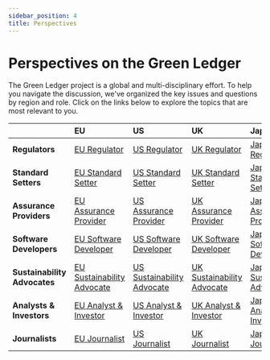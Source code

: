 ```yaml
---
sidebar_position: 4
title: Perspectives
---
```


# Perspectives on the Green Ledger

The Green Ledger project is a global and multi-disciplinary effort. To help you navigate the discussion, we've organized the key issues and questions by region and role. Click on the links below to explore the topics that are most relevant to you.

| | **EU** | **US** | **UK** | **Japan** | **Global/International** |
| :--- | :--- | :--- | :--- | :--- | :--- |
| **Regulators** | [EU Regulator](/docs/perspectives/eu-regulator) | [US Regulator](/docs/perspectives/us-regulator) | [UK Regulator](/docs/perspectives/uk-regulator) | [Japan Regulator](/docs/perspectives/japan-regulator) | [Global Regulator](/docs/perspectives/global-regulator) |
| **Standard Setters** | [EU Standard Setter](/docs/perspectives/eu-standard-setter) | [US Standard Setter](/docs/perspectives/us-standard-setter) | [UK Standard Setter](/docs/perspectives/uk-standard-setter) | [Japan Standard Setter](/docs/perspectives/japan-standard-setter) | [Global Standard Setter](/docs/perspectives/global-standard-setter) |
| **Assurance Providers** | [EU Assurance Provider](/docs/perspectives/eu-assurance-provider) | [US Assurance Provider](/docs/perspectives/us-assurance-provider) | [UK Assurance Provider](/docs/perspectives/uk-assurance-provider) | [Japan Assurance Provider](/docs/perspectives/japan-assurance-provider) | [Global Assurance Provider](/docs/perspectives/global-assurance-provider) |
| **Software Developers** | [EU Software Developer](/docs/perspectives/eu-software-developer) | [US Software Developer](/docs/perspectives/us-software-developer) | [UK Software Developer](/docs/perspectives/uk-software-developer) | [Japan Software Developer](/docs/perspectives/japan-software-developer) | [Global Software Developer](/docs/perspectives/global-software-developer) |
| **Sustainability Advocates**| [EU Sustainability Advocate](/docs/perspectives/eu-sustainability-advocate) | [US Sustainability Advocate](/docs/perspectives/us-sustainability-advocate) | [UK Sustainability Advocate](/docs/perspectives/uk-sustainability-advocate) | [Japan Sustainability Advocate](/docs/perspectives/japan-sustainability-advocate) | [Global Sustainability Advocate](/docs/perspectives/global-sustainability-advocate) |
| **Analysts & Investors** | [EU Analyst & Investor](/docs/perspectives/eu-analyst-investor) | [US Analyst & Investor](/docs/perspectives/us-analyst-investor) | [UK Analyst & Investor](/docs/perspectives/uk-analyst-investor) | [Japan Analyst & Investor](/docs/perspectives/japan-analyst-investor) | [Global Analyst & Investor](/docs/perspectives/global-analyst-investor) |
| **Journalists** | [EU Journalist](/docs/perspectives/eu-journalist) | [US Journalist](/docs/perspectives/us-journalist) | [UK Journalist](/docs/perspectives/uk-journalist) | [Japan Journalist](/docs/perspectives/japan-journalist) | [Global Journalist](/docs/perspectives/global-journalist) |
